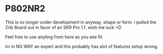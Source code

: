 # P802NR2
This is no longer under development in anyway, shape or form. i pulled the Zrib Board out in favor of an SKR Pro 1.1. wish me luck =D


Feel free to use anyting from here as you see fit. 

im in NO WAY an expert and this probably has alot of features setup wrong.
